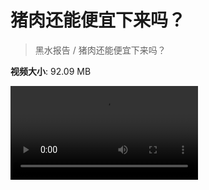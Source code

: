 # 猪肉还能便宜下来吗？

> 黑水报告 / 猪肉还能便宜下来吗？

**视频大小**: 92.09 MB

<div class="video"><video src="https://file.hsyhx.top/video/黑水报告/猪肉还能便宜下来吗？.mp4" controls preload>🤔 您的浏览器不支持 video 标签</video></div>
